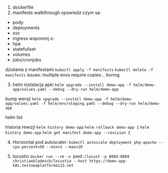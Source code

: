 1. dockerfile
2. manifests walkthrough
opowiedz czym sa:
- pody
- deployments
- svc
- ingress
wspomnij o:
- hpa
- statefullset
- volumes
- jobs/cronjobs

dzialania z manifestami
`kubectl apply -f manifests`
`kubectl delete -f manifests`
issues: multiple envs require copies... boring

3. helm
instalacja apki
`helm upgrade --install demo-app -f helm/demo-app/values.yaml --debug --dry-run helm/demo-app`

bump wersji
`helm upgrade --install demo-app -f helm/demo-app/values.yaml -f helm/env/staging.yaml --debug --dry-run helm/demo-app`

helm list

historia rewizji
`helm history demo-app`
`helm rollback demo-app 1`
`helm history demo-app`
`helm get manifest demo-app --revision 2`

4. Horizontal pod autoscaler:
`kubectl autoscale deployment php-apache --cpu-percent=50 --min=1 --max=10`

5. locustio
`docker run --rm -v `pwd`:/locust -p 8089:8089 christianbladescb/locustio --host https://demo-app-k8s.testowaplatforma123.net`




